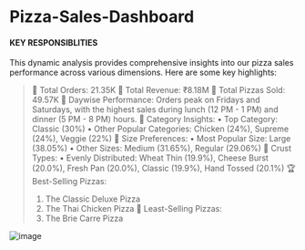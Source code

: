 # Pizza-Sales-Dashboard
#### KEY RESPONSIBLITIES
This dynamic analysis provides comprehensive insights into our pizza sales performance across various dimensions. Here are some key highlights:
>🔹 Total Orders: 21.35K
>🔹 Total Revenue: ₹8.18M
>🔹 Total Pizzas Sold: 49.57K
📅 Daywise Performance: Orders peak on Fridays and Saturdays, with the highest sales during lunch (12 PM - 1 PM) and dinner (5 PM - 8 PM) hours.
🍕 Category Insights:
> •	Top Category: Classic (30%)
> •	Other Popular Categories: Chicken (24%), Supreme (24%), Veggie (22%)
📏 Size Preferences:
> •	Most Popular Size: Large (38.05%)
> •	Other Sizes: Medium (31.65%), Regular (29.06%)
🍞 Crust Types:
•	Evenly Distributed: Wheat Thin (19.9%), Cheese Burst (20.0%), Fresh Pan (20.0%), Classic (19.9%), Hand Tossed (20.1%)
🏆 Best-Selling Pizzas:
> 1.	The Classic Deluxe Pizza
>2.	The Thai Chicken Pizza
🥀 Least-Selling Pizzas:
> 1.	The Brie Carre Pizza

![image](https://github.com/user-attachments/assets/101db37c-5162-4948-8047-aedf9d947ac7)
